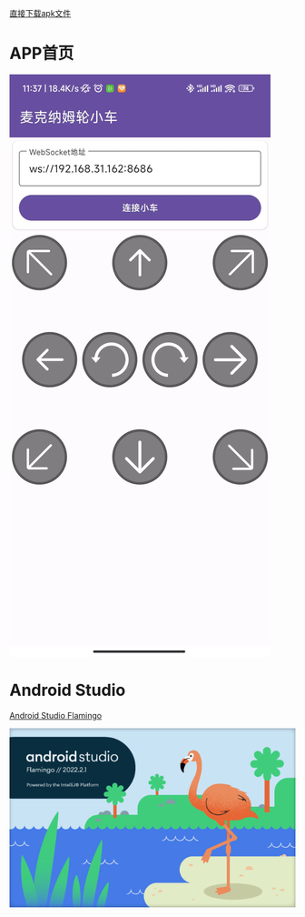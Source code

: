 [直接下载apk文件](https://github.com/vaemc/GeneraCarControlApp/releases/tag/apk)

# APP首页

![](1.jpg)

# Android Studio

[Android Studio Flamingo](https://developer.android.com/studio) 

![](2.png)
